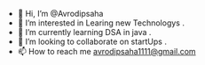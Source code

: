 - 👋 Hi, I’m @Avrodipsaha
- 👀 I’m interested in Learing new Technologys .
- 🌱 I’m currently learning DSA in java .
- 💞️ I’m looking to collaborate on startUps .
- 📫 How to reach me avrodipsaha1111@gmail.com

<!---
Avrodipsaha/Avrodipsaha is a ✨ special ✨ repository because its `README.md` (this file) appears on your GitHub profile.
You can click the Preview link to take a look at your changes.
--->
